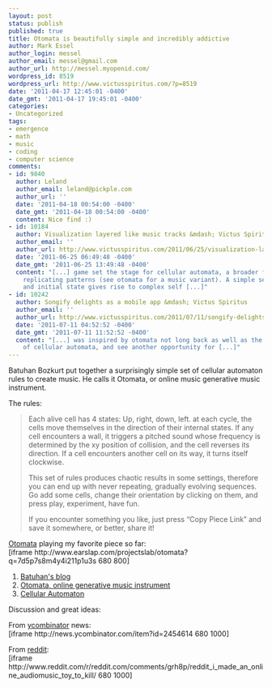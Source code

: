 ```yaml
---
layout: post
status: publish
published: true
title: Otomata is beautifully simple and incredibly addictive
author: Mark Essel
author_login: messel
author_email: messel@gmail.com
author_url: http://messel.myopenid.com/
wordpress_id: 8519
wordpress_url: http://www.victusspiritus.com/?p=8519
date: '2011-04-17 12:45:01 -0400'
date_gmt: '2011-04-17 19:45:01 -0400'
categories:
- Uncategorized
tags:
- emergence
- math
- music
- coding
- computer science
comments:
- id: 9840
  author: Leland
  author_email: leland@pickple.com
  author_url: ''
  date: '2011-04-18 00:54:00 -0400'
  date_gmt: '2011-04-18 00:54:00 -0400'
  content: Nice find :)
- id: 10184
  author: Visualization layered like music tracks &mdash; Victus Spiritus
  author_email: ''
  author_url: http://www.victusspiritus.com/2011/06/25/visualization-layered-like-music-tracks/
  date: '2011-06-25 06:49:48 -0400'
  date_gmt: '2011-06-25 13:49:48 -0400'
  content: "[...] game set the stage for cellular automata, a broader field of self
    replicating patterns (see otomata for a music variant). A simple set of rules
    and initial state gives rise to complex self [...]"
- id: 10242
  author: Songify delights as a mobile app &mdash; Victus Spiritus
  author_email: ''
  author_url: http://www.victusspiritus.com/2011/07/11/songify-delights-as-a-mobile-app/
  date: '2011-07-11 04:52:52 -0400'
  date_gmt: '2011-07-11 11:52:52 -0400'
  content: "[...] was inspired by otomata not long back as well as the broader field
    of cellular automata, and see another opportunity for [...]"
---
```

<p>Batuhan Bozkurt put together a surprisingly simple set of cellular automaton rules to create music. He calls it Otomata, or online music generative music instrument.</p>
<p>The rules:</p>
<blockquote><p>
Each alive cell has 4 states: Up, right, down, left. at each cycle, the cells move themselves in the direction of their internal states. If any cell encounters a wall, it triggers a pitched sound whose frequency is determined by the xy position of collision, and the cell reverses its direction. If a cell encounters another cell on its way, it turns itself clockwise.</p>
<p>This set of rules produces chaotic results in some settings, therefore you can end up with never repeating, gradually evolving sequences. Go add some cells, change their orientation by clicking on them, and press play, experiment, have fun.</p>
<p>If you encounter something you like, just press “Copy Piece Link” and save it somewhere, or better, share it!
</p></blockquote>
<p><a href="http://www.earslap.com/projectslab/otomata">Otomata</a> playing my favorite piece so far:<br />
[iframe http://www.earslap.com/projectslab/otomata?q=7d5p7s8m4y4i211p1u3s 680 800]</p>
<ol>
<li><a href="http://www.earslap.com/">Batuhan's blog</a> </li>
<li><a href="http://www.earslap.com/links/otomata-online-generative-music-instrument">Otomata, online generative music instrument</a></li>
<li><a href="http://en.wikipedia.org/wiki/Cellular_automaton">Cellular Automaton</a></li>
</ol>
<p>Discussion and great ideas:</p>
<p>From <a href="http://news.ycombinator.com/item?id=2454614">ycombinator</a> news:<br />
[iframe http://news.ycombinator.com/item?id=2454614 680 1000]</p>
<p>From <a href="http://www.reddit.com/r/reddit.com/comments/grh8p/reddit_i_made_an_online_audiomusic_toy_to_kill/">reddit</a>:<br />
[iframe http://www.reddit.com/r/reddit.com/comments/grh8p/reddit_i_made_an_online_audiomusic_toy_to_kill/ 680 1000]</p>
